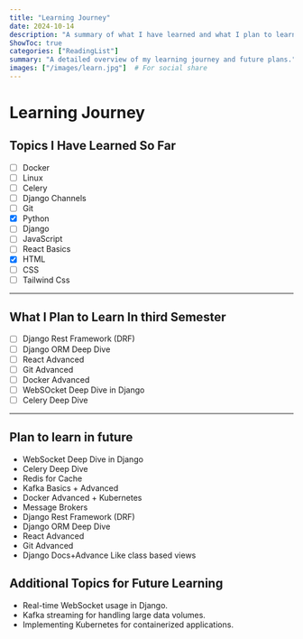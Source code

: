 ```yaml
---
title: "Learning Journey"
date: 2024-10-14
description: "A summary of what I have learned and what I plan to learn next."
ShowToc: true
categories: ["ReadingList"]
summary: "A detailed overview of my learning journey and future plans."
images: ["/images/learn.jpg"]  # For social share
---
```


# Learning Journey



## Topics I Have Learned So Far
- [ ] Docker
- [ ] Linux
- [ ] Celery
- [ ] Django Channels
- [ ] Git
- [x] Python
- [ ] Django
- [ ] JavaScript
- [ ] React Basics
- [x] HTML
- [ ] CSS
- [ ] Tailwind Css
---

## What I Plan to Learn In third Semester
- [ ] Django Rest Framework (DRF)
- [ ] Django ORM Deep Dive
- [ ] React Advanced
- [ ] Git Advanced
- [ ] Docker Advanced
- [ ] WebSOcket Deep Dive in Django
- [ ] Celery Deep Dive

---


## Plan to learn in future
- WebSocket Deep Dive in Django
- Celery Deep Dive
- Redis for Cache
- Kafka Basics + Advanced
- Docker Advanced + Kubernetes
- Message Brokers
- Django Rest Framework (DRF)
- Django ORM Deep Dive
- React Advanced
- Git Advanced
- Django Docs+Advance Like class based views


## Additional Topics for Future Learning
- Real-time WebSocket usage in Django.
- Kafka streaming for handling large data volumes.
- Implementing Kubernetes for containerized applications.

